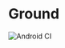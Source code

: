 # Ground
![Android CI](https://github.com/mobillium/ground/workflows/Android%20CI/badge.svg?branch=main)